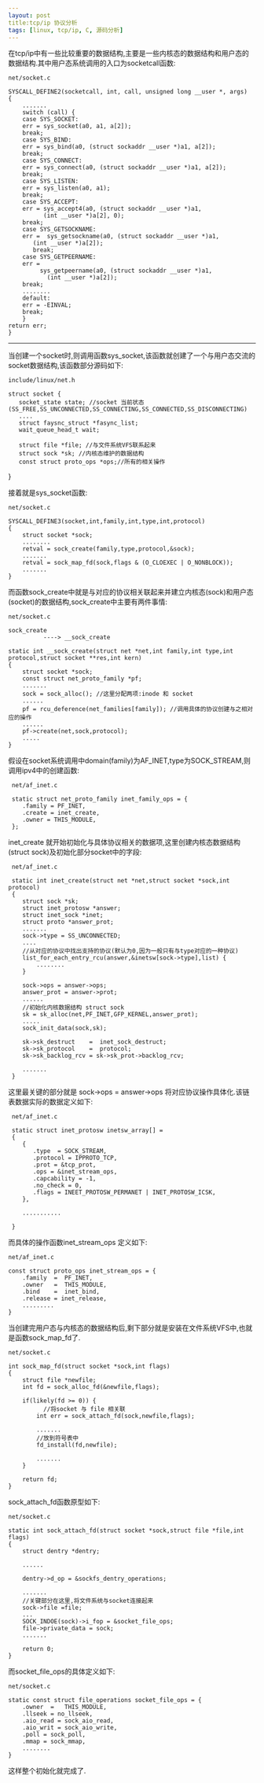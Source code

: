 ```yaml
---
layout: post
title:tcp/ip 协议分析
tags: [linux, tcp/ip, C, 源码分析]
---
```


在tcp/ip中有一些比较重要的数据结构,主要是一些内核态的数据结构和用户态的数据结构.其中用户态系统调用的入口为socketcall函数:

    net/socket.c

    SYSCALL_DEFINE2(socketcall, int, call, unsigned long __user *, args)  
    {  
        .......  
        switch (call) {  
        case SYS_SOCKET:  
        err = sys_socket(a0, a1, a[2]);  
        break;  
        case SYS_BIND:  
        err = sys_bind(a0, (struct sockaddr __user *)a1, a[2]);  
        break;  
        case SYS_CONNECT:  
        err = sys_connect(a0, (struct sockaddr __user *)a1, a[2]);  
        break;  
        case SYS_LISTEN:  
        err = sys_listen(a0, a1);  
       	break;  
        case SYS_ACCEPT:  
      	err = sys_accept4(a0, (struct sockaddr __user *)a1,  
              (int __user *)a[2], 0);  
        break;  
        case SYS_GETSOCKNAME:  
        err =  sys_getsockname(a0, (struct sockaddr __user *)a1,  
           (int __user *)a[2]);  
	       break;  
        case SYS_GETPEERNAME:  
        err =  
       	     sys_getpeername(a0, (struct sockaddr __user *)a1,  
               (int __user *)a[2]);  
        break;  
        ........   
        default:  
       	err = -EINVAL;  
        break;  
        }  
    return err;  
    }  

--------------------------------------------------------------------------------------

当创建一个socket时,则调用函数sys_socket,该函数就创建了一个与用户态交流的socket数据结构,该函数部分源码如下:

    include/linux/net.h
   
    struct socket {  
       socket_state state; //socket 当前状态(SS_FREE,SS_UNCONNECTED,SS_CONNECTING,SS_CONNECTED,SS_DISCONNECTING)  
       ....
       struct faysnc_struct *fasync_list;
       wait_queue_head_t wait;
       
       struct file *file; //与文件系统VFS联系起来
       struct sock *sk; //内核态维护的数据结构
       const struct proto_ops *ops;//所有的相关操作
   }

接着就是sys_socket函数:
    
    net/socket.c
    
    SYSCALL_DEFINE3(socket,int,family,int,type,int,protocol)
    {
        struct socket *sock;
        ........
        retval = sock_create(family,type,protocol,&sock);
        .......
        retval = sock_map_fd(sock,flags & (O_CLOEXEC | O_NONBLOCK));
        .......
    }

而函数sock\_create中就是与对应的协议相关联起来并建立内核态(sock)和用户态(socket)的数据结构,sock\_create中主要有两件事情:
    
    net/socket.c

    sock_create
              ----> __sock_create              
              
    static int __sock_create(struct net *net,int family,int type,int protocol,struct socket **res,int kern)
    {
   		struct socket *sock;
        const struct net_proto_family *pf; 
        .......
        sock = sock_alloc(); //这里分配两项:inode 和 socket
        ......
        pf = rcu_deference(net_families[family]); //调用具体的协议创建与之相对应的操作
        ......
        pf->create(net,sock,protocol);
        .....
    }
    
 假设在socket系统调用中domain(family)为AF\_INET,type为SOCK\_STREAM,则调用ipv4中的创建函数:
 
 	 net/af_inet.c
     
     static struct net_proto_family inet_family_ops = {
     	.family = PF_INET,
        .create = inet_create,
        .owner = THIS_MODULE,
     };
     
     
inet_create 就开始初始化与具体协议相关的数据项,这里创建内核态数据结构(struct sock)及初始化部分socket中的字段:

     net/af_inet.c
     
     static int inet_create(struct net *net,struct socket *sock,int protocol)  
     {
     	struct sock *sk;
        struct inet_protosw *answer;
        struct inet_sock *inet;
        struct proto *answer_prot;
        .......
        sock->type = SS_UNCONNECTED;
        ....
        //从对应的协议中找出支持的协议(默认为0,因为一般只有与type对应的一种协议)
        list_for_each_entry_rcu(answer,&inetsw[sock->type],list) {
            ........
        }
        
        sock->ops = answer->ops;
        answer_prot = answer->prot;
        ......
        //初始化内核数据结构 struct sock
        sk = sk_alloc(net,PF_INET,GFP_KERNEL,answer_prot);
        .....
        sock_init_data(sock,sk);
        
        sk->sk_destruct    =  inet_sock_destruct;
        sk->sk_protocol    =  protocol;
        sk->sk_backlog_rcv = sk->sk_prot->backlog_rcv;
        
        .......
     }
     

这里最关键的部分就是 sock->ops = answer->ops 将对应协议操作具体化.该链表数据实际的数据定义如下:
    
     net/af_inet.c
     
     static struct inet_protosw inetsw_array[] = 
     {
        {
           .type  = SOCK_STREAM,
           .protocol = IPPROTO_TCP,
           .prot = &tcp_prot,
           .ops = &inet_stream_ops,
           .capcability = -1,
           .no_check = 0,
           .flags = INEET_PROTOSW_PERMANET | INET_PROTOSW_ICSK,
        },
        
        ...........

     }


而具体的操作函数inet\_stream\_ops 定义如下:

    net/af_inet.c
    
    const struct proto_ops inet_stream_ops = {
    	.family  =  PF_INET,
        .owner   =  THIS_MODULE,
        .bind    =  inet_bind,
        .release = inet_release,
        .........
    }

当创建完用户态与内核态的数据结构后,剩下部分就是安装在文件系统VFS中,也就是函数sock\_map\_fd了.

	net/socket.c
    
    int sock_map_fd(struct socket *sock,int flags)
    {
    	struct file *newfile;
        int fd = sock_alloc_fd(&newfile,flags);
        
        if(likely(fd >= 0)) {
              //将socket 与 file 相关联
        	int err = sock_attach_fd(sock,newfile,flags);
            
            .......
            //放到符号表中
            fd_install(fd,newfile);
            
            .......
        }
        
        return fd;
    }

sock\_attach\_fd函数原型如下:
    
    net/socket.c
    
    static int sock_attach_fd(struct socket *sock,struct file *file,int flags)
    {
        struct dentry *dentry;
        
        ......
        
        dentry->d_op = &sockfs_dentry_operations;
        
        .......
        //关键部分在这里,将文件系统与socket连接起来
    	sock->file =file;
        ...
        SOCK_INDOE(sock)->i_fop = &socket_file_ops;
        file->private_data = sock;
        .......
        
        return 0;
    }

而socket\_file\_ops的具体定义如下:

	net/socket.c
    
    static const struct file_operations socket_file_ops = {
    	.owner  =   THIS_MODULE,
        .llseek = no_llseek,
        .aio_read = sock_aio_read,
        .aio_writ = sock_aio_write,
        .poll = sock_poll,
        .mmap = sock_mmap,
        ........
    }

这样整个初始化就完成了.
